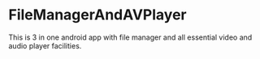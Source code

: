 # FileManagerAndAVPlayer
This is 3 in one android app with file manager and all essential video and audio player facilities.
